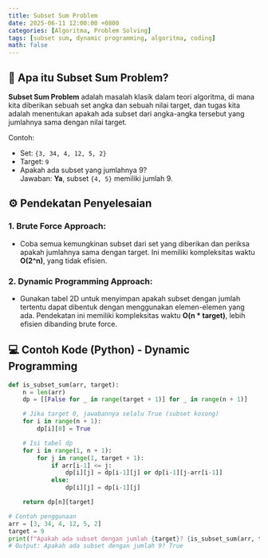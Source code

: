 ```yaml
---
title: Subset Sum Problem
date: 2025-06-11 12:00:00 +0800
categories: [Algoritma, Problem Solving]
tags: [subset sum, dynamic programming, algoritma, coding]
math: false
---
```


## 📌 Apa itu Subset Sum Problem?

**Subset Sum Problem** adalah masalah klasik dalam teori algoritma, di mana kita diberikan sebuah set angka dan sebuah nilai target, dan tugas kita adalah menentukan apakah ada subset dari angka-angka tersebut yang jumlahnya sama dengan nilai target.

Contoh:
- Set: `{3, 34, 4, 12, 5, 2}`
- Target: `9`
- Apakah ada subset yang jumlahnya 9?  
  Jawaban: **Ya**, subset `{4, 5}` memiliki jumlah 9.

## ⚙️ Pendekatan Penyelesaian

### 1. **Brute Force Approach**:
   - Coba semua kemungkinan subset dari set yang diberikan dan periksa apakah jumlahnya sama dengan target. Ini memiliki kompleksitas waktu **O(2^n)**, yang tidak efisien.

### 2. **Dynamic Programming Approach**:
   - Gunakan tabel 2D untuk menyimpan apakah subset dengan jumlah tertentu dapat dibentuk dengan menggunakan elemen-elemen yang ada. Pendekatan ini memiliki kompleksitas waktu **O(n * target)**, lebih efisien dibanding brute force.

## 💻 Contoh Kode (Python) - Dynamic Programming

```python
def is_subset_sum(arr, target):
    n = len(arr)
    dp = [[False for _ in range(target + 1)] for _ in range(n + 1)]

    # Jika target 0, jawabannya selalu True (subset kosong)
    for i in range(n + 1):
        dp[i][0] = True

    # Isi tabel dp
    for i in range(1, n + 1):
        for j in range(1, target + 1):
            if arr[i-1] <= j:
                dp[i][j] = dp[i-1][j] or dp[i-1][j-arr[i-1]]
            else:
                dp[i][j] = dp[i-1][j]

    return dp[n][target]

# Contoh penggunaan
arr = [3, 34, 4, 12, 5, 2]
target = 9
print(f"Apakah ada subset dengan jumlah {target}? {is_subset_sum(arr, target)}")
# Output: Apakah ada subset dengan jumlah 9? True
